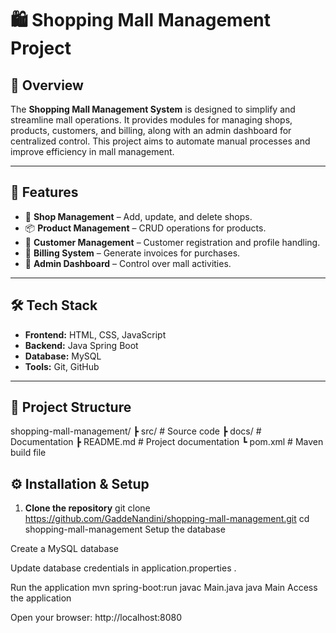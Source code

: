 # 🛍️ Shopping Mall Management Project

## 📌 Overview
The **Shopping Mall Management System** is designed to simplify and streamline mall operations. 
It provides modules for managing shops, products, customers, and billing, along with an admin dashboard for centralized control. 
This project aims to automate manual processes and improve efficiency in mall management.

---

## 🚀 Features
- 🏬 **Shop Management** – Add, update, and delete shops.
- 📦 **Product Management** – CRUD operations for products.
- 👥 **Customer Management** – Customer registration and profile handling.
- 🧾 **Billing System** – Generate invoices for purchases.
- 🔑 **Admin Dashboard** – Control over mall activities.

---

## 🛠️ Tech Stack
- **Frontend:** HTML, CSS, JavaScript 
- **Backend:** Java Spring Boot
- **Database:** MySQL 
- **Tools:** Git, GitHub

---

## 📂 Project Structure
shopping-mall-management/
┣ src/ # Source code
┣ docs/ # Documentation 
┣ README.md # Project documentation
┗ pom.xml # Maven build file 

## ⚙️ Installation & Setup

1. **Clone the repository**
   git clone https://github.com/GaddeNandini/shopping-mall-management.git
   cd shopping-mall-management
Setup the database

Create a MySQL database 

Update database credentials in application.properties .

Run the application
mvn spring-boot:run
javac Main.java
java Main
Access the application

Open your browser: http://localhost:8080

